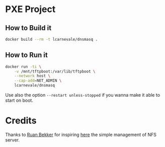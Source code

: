# PXE Project

## How to Build it
```bash
docker build --rm -t lcarnevale/dnsmasq .
```

## How to Run it
```bash
docker run -ti \
    -v /mnt/tftpboot:/var/lib/tftpboot \
    --network host \
    --cap-add=NET_ADMIN \
    lcarnevale/dnsmasq
```

Use also the option `--restart unless-stopped` if you wanna make it able to start on boot.

# Credits
Thanks to [Ruan Bekker](https://ruan.dev/) for inspiring [here](https://sysadmins.co.za/setup-a-nfs-server-with-docker/) the simple management of NFS server. 